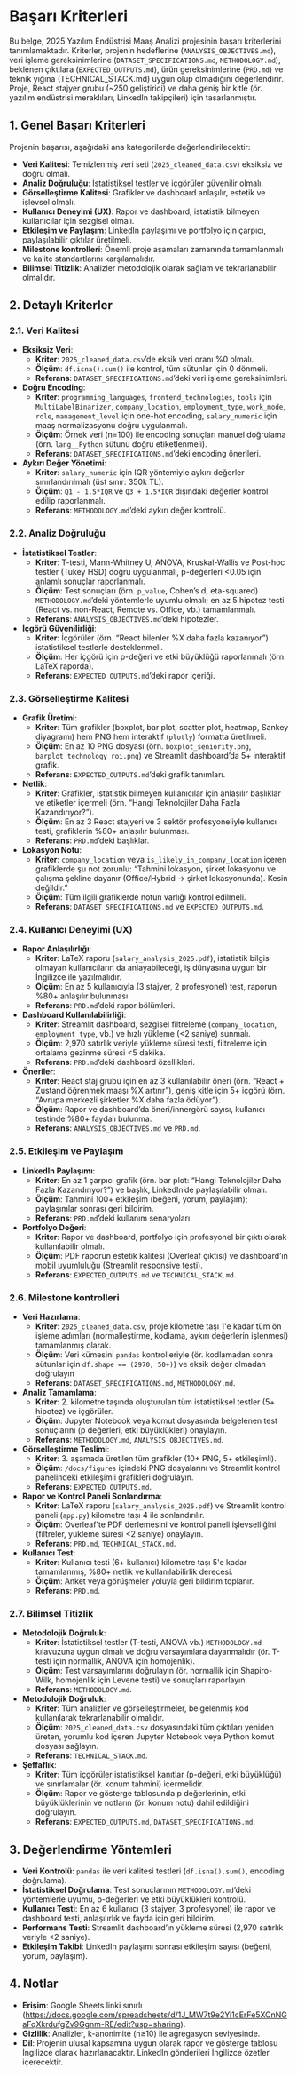 # Başarı Kriterleri

Bu belge, 2025 Yazılım Endüstrisi Maaş Analizi projesinin başarı kriterlerini tanımlamaktadır. Kriterler, projenin hedeflerine (`ANALYSIS_OBJECTIVES.md`), veri işleme gereksinimlerine (`DATASET_SPECIFICATIONS.md`, `METHODOLOGY.md`), beklenen çıktılara (`EXPECTED_OUTPUTS.md`), ürün gereksinimlerine (`PRD.md`) ve teknik yığına (TECHNICAL_STACK.md) uygun olup olmadığını değerlendirir. Proje, React stajyer grubu (~250 geliştirici) ve daha geniş bir kitle (ör. yazılım endüstrisi meraklıları, LinkedIn takipçileri) için tasarlanmıştır.

## 1. Genel Başarı Kriterleri
Projenin başarısı, aşağıdaki ana kategorilerde değerlendirilecektir:
- **Veri Kalitesi**: Temizlenmiş veri seti (`2025_cleaned_data.csv`) eksiksiz ve doğru olmalı.
- **Analiz Doğruluğu**: İstatistiksel testler ve içgörüler güvenilir olmalı.
- **Görselleştirme Kalitesi**: Grafikler ve dashboard anlaşılır, estetik ve işlevsel olmalı.
- **Kullanıcı Deneyimi (UX)**: Rapor ve dashboard, istatistik bilmeyen kullanıcılar için sezgisel olmalı.
- **Etkileşim ve Paylaşım**: LinkedIn paylaşımı ve portfolyo için çarpıcı, paylaşılabilir çıktılar üretilmeli.
- **Milestone kontrolleri**: Önemli proje aşamaları zamanında tamamlanmalı ve kalite standartlarını karşılamalıdır.
- **Bilimsel Titizlik**: Analizler metodolojik olarak sağlam ve tekrarlanabilir olmalıdır.

## 2. Detaylı Kriterler
### 2.1. Veri Kalitesi
- **Eksiksiz Veri**:
  - **Kriter**: `2025_cleaned_data.csv`’de eksik veri oranı %0 olmalı.
  - **Ölçüm**: `df.isna().sum()` ile kontrol, tüm sütunlar için 0 dönmeli.
  - **Referans**: `DATASET_SPECIFICATIONS.md`’deki veri işleme gereksinimleri.
- **Doğru Encoding**:
  - **Kriter**: `programming_languages`, `frontend_technologies`, `tools` için `MultiLabelBinarizer`, `company_location`, `employment_type`, `work_mode`, `role`, `management_level` için one-hot encoding, `salary_numeric` için maaş normalizasyonu doğru uygulanmalı.
  - **Ölçüm**: Örnek veri (n=100) ile encoding sonuçları manuel doğrulama (örn. `lang__Python` sütunu doğru etiketlenmeli).
  - **Referans**: `DATASET_SPECIFICATIONS.md`’deki encoding önerileri.
- **Aykırı Değer Yönetimi**:
  - **Kriter**: `salary_numeric` için IQR yöntemiyle aykırı değerler sınırlandırılmalı (üst sınır: 350k TL).
  - **Ölçüm**: `Q1 - 1.5*IQR` ve `Q3 + 1.5*IQR` dışındaki değerler kontrol edilip raporlanmalı.
  - **Referans**: `METHODOLOGY.md`’deki aykırı değer kontrolü.

### 2.2. Analiz Doğruluğu
- **İstatistiksel Testler**:
  - **Kriter**: T-testi, Mann-Whitney U, ANOVA, Kruskal-Wallis ve Post-hoc testler (Tukey HSD) doğru uygulanmalı, p-değerleri <0.05 için anlamlı sonuçlar raporlanmalı.
  - **Ölçüm**: Test sonuçları (örn. `p_value`, Cohen’s d, eta-squared) `METHODOLOGY.md`’deki yöntemlerle uyumlu olmalı; en az 5 hipotez testi (React vs. non-React, Remote vs. Office, vb.) tamamlanmalı.
  - **Referans**: `ANALYSIS_OBJECTIVES.md`’deki hipotezler.
- **İçgörü Güvenilirliği**:
  - **Kriter**: İçgörüler (örn. “React bilenler %X daha fazla kazanıyor”) istatistiksel testlerle desteklenmeli.
  - **Ölçüm**: Her içgörü için p-değeri ve etki büyüklüğü raporlanmalı (örn. LaTeX raporda).
  - **Referans**: `EXPECTED_OUTPUTS.md`’deki rapor içeriği.

### 2.3. Görselleştirme Kalitesi
- **Grafik Üretimi**:
  - **Kriter**: Tüm grafikler (boxplot, bar plot, scatter plot, heatmap, Sankey diyagramı) hem PNG hem interaktif (`plotly`) formatta üretilmeli.
  - **Ölçüm**: En az 10 PNG dosyası (örn. `boxplot_seniority.png`, `barplot_technology_roi.png`) ve Streamlit dashboard’da 5+ interaktif grafik.
  - **Referans**: `EXPECTED_OUTPUTS.md`’deki grafik tanımları.
- **Netlik**:
  - **Kriter**: Grafikler, istatistik bilmeyen kullanıcılar için anlaşılır başlıklar ve etiketler içermeli (örn. “Hangi Teknolojiler Daha Fazla Kazandırıyor?”).
  - **Ölçüm**: En az 3 React stajyeri ve 3 sektör profesyoneliyle kullanıcı testi, grafiklerin %80+ anlaşılır bulunması.
  - **Referans**: `PRD.md`’deki başlıklar.
- **Lokasyon Notu**:
  - **Kriter**: `company_location` veya `is_likely_in_company_location` içeren grafiklerde şu not zorunlu: “Tahmini lokasyon, şirket lokasyonu ve çalışma şekline dayanır (Office/Hybrid → şirket lokasyonunda). Kesin değildir.”
  - **Ölçüm**: Tüm ilgili grafiklerde notun varlığı kontrol edilmeli.
  - **Referans**: `DATASET_SPECIFICATIONS.md` ve `EXPECTED_OUTPUTS.md`.

### 2.4. Kullanıcı Deneyimi (UX)
- **Rapor Anlaşılırlığı**:
  - **Kriter**: LaTeX raporu (`salary_analysis_2025.pdf`), istatistik bilgisi olmayan kullanıcıların da anlayabileceği, iş dünyasına uygun bir İngilizce ile yazılmalıdır.
  - **Ölçüm**: En az 5 kullanıcıyla (3 stajyer, 2 profesyonel) test, raporun %80+ anlaşılır bulunması.
  - **Referans**: `PRD.md`’deki rapor bölümleri.
- **Dashboard Kullanılabilirliği**:
  - **Kriter**: Streamlit dashboard, sezgisel filtreleme (`company_location`, `employment_type`, vb.) ve hızlı yükleme (<2 saniye) sunmalı.
  - **Ölçüm**: 2,970 satırlık veriyle yükleme süresi testi, filtreleme için ortalama gezinme süresi <5 dakika.
  - **Referans**: `PRD.md`’deki dashboard özellikleri.
- **Öneriler**:
  - **Kriter**: React staj grubu için en az 3 kullanılabilir öneri (örn. “React + Zustand öğrenmek maaşı %X artırır”), geniş kitle için 5+ içgörü (örn. “Avrupa merkezli şirketler %X daha fazla ödüyor”).
  - **Ölçüm**: Rapor ve dashboard’da öneri/innergörü sayısı, kullanıcı testinde %80+ faydalı bulunma.
  - **Referans**: `ANALYSIS_OBJECTIVES.md` ve `PRD.md`.

### 2.5. Etkileşim ve Paylaşım
- **LinkedIn Paylaşımı**:
  - **Kriter**: En az 1 çarpıcı grafik (örn. bar plot: “Hangi Teknolojiler Daha Fazla Kazandırıyor?”) ve başlık, LinkedIn’de paylaşılabilir olmalı.
  - **Ölçüm**: Tahmini 100+ etkileşim (beğeni, yorum, paylaşım); paylaşımlar sonrası geri bildirim.
  - **Referans**: `PRD.md`’deki kullanım senaryoları.
- **Portfolyo Değeri**:
  - **Kriter**: Rapor ve dashboard, portfolyo için profesyonel bir çıktı olarak kullanılabilir olmalı.
  - **Ölçüm**: PDF raporun estetik kalitesi (Overleaf çıktısı) ve dashboard’ın mobil uyumluluğu (Streamlit responsive testi).
  - **Referans**: `EXPECTED_OUTPUTS.md` ve `TECHNICAL_STACK.md`.

### 2.6. Milestone kontrolleri
- **Veri Hazırlama**:
  - **Kriter**: `2025_cleaned_data.csv`, proje kilometre taşı 1'e kadar tüm ön işleme adımları (normalleştirme, kodlama, aykırı değerlerin işlenmesi) tamamlanmış olarak.
  - **Ölçüm**: Veri kümesini `pandas` kontrolleriyle (ör. kodlamadan sonra sütunlar için `df.shape == (2970, 50+)`) ve eksik değer olmadan doğrulayın
  - **Referans**: `DATASET_SPECIFICATIONS.md`, `METHODOLOGY.md`.
- **Analiz Tamamlama**:
  - **Kriter**: 2. kilometre taşında oluşturulan tüm istatistiksel testler (5+ hipotez) ve içgörüler.
  - **Ölçüm**: Jupyter Notebook veya komut dosyasında belgelenen test sonuçlarını (p değerleri, etki büyüklükleri) onaylayın.
  - **Referans**: `METHODOLOGY.md`, `ANALYSIS_OBJECTIVES.md`.
- **Görselleştirme Teslimi**:
  - **Kriter**: 3. aşamada üretilen tüm grafikler (10+ PNG, 5+ etkileşimli).
  - **Ölçüm**: `/docs/figures` içindeki PNG dosyalarını ve Streamlit kontrol panelindeki etkileşimli grafikleri doğrulayın.
  - **Referans**: `EXPECTED_OUTPUTS.md`.
- **Rapor ve Kontrol Paneli Sonlandırma**:
  - **Kriter**: LaTeX raporu (`salary_analysis_2025.pdf`) ve Streamlit kontrol paneli (`app.py`) kilometre taşı 4 ile sonlandırılır.
  - **Ölçüm**: Overleaf'te PDF derlemesini ve kontrol paneli işlevselliğini (filtreler, yükleme süresi <2 saniye) onaylayın.
  - **Referans**: `PRD.md`, `TECHNICAL_STACK.md`.
- **Kullanıcı Test**:
  - **Kriter**:  Kullanıcı testi (6+ kullanıcı) kilometre taşı 5'e kadar tamamlanmış, %80+ netlik ve kullanılabilirlik derecesi.
  - **Ölçüm**: Anket veya görüşmeler yoluyla geri bildirim toplanır.
  - **Referans**: `PRD.md`.

### 2.7. Bilimsel Titizlik
- **Metodolojik Doğruluk**:
  - **Kriter**: İstatistiksel testler (T-testi, ANOVA vb.) `METHODOLOGY.md` kılavuzuna uygun olmalı ve doğru varsayımlara dayanmalıdır (ör. T-testi için normallik, ANOVA için homojenlik).
  - **Ölçüm**: Test varsayımlarını doğrulayın (ör. normallik için Shapiro-Wilk, homojenlik için Levene testi) ve sonuçları raporlayın.
  - **Referans**: `METHODOLOGY.md`.
- **Metodolojik Doğruluk**:
  - **Kriter**: Tüm analizler ve görselleştirmeler, belgelenmiş kod kullanılarak tekrarlanabilir olmalıdır.
  - **Ölçüm**: `2025_cleaned_data.csv` dosyasındaki tüm çıktıları yeniden üreten, yorumlu kod içeren Jupyter Notebook veya Python komut dosyası sağlayın.
  - **Referans**: `TECHNICAL_STACK.md`.
- **Şeffaflık**:
  - **Kriter**: Tüm içgörüler istatistiksel kanıtlar (p-değeri, etki büyüklüğü) ve sınırlamalar (ör. konum tahmini) içermelidir.
  - **Ölçüm**: Rapor ve gösterge tablosunda p değerlerinin, etki büyüklüklerinin ve notların (ör. konum notu) dahil edildiğini doğrulayın.
  - **Referans**: `EXPECTED_OUTPUTS.md`, `DATASET_SPECIFICATIONS.md`.


## 3. Değerlendirme Yöntemleri
- **Veri Kontrolü**: `pandas` ile veri kalitesi testleri (`df.isna().sum()`, encoding doğrulama).
- **İstatistiksel Doğrulama**: Test sonuçlarının `METHODOLOGY.md`’deki yöntemlerle uyumu, p-değerleri ve etki büyüklükleri kontrolü.
- **Kullanıcı Testi**: En az 6 kullanıcı (3 stajyer, 3 profesyonel) ile rapor ve dashboard testi, anlaşılırlık ve fayda için geri bildirim.
- **Performans Testi**: Streamlit dashboard’ın yükleme süresi (2,970 satırlık veriyle <2 saniye).
- **Etkileşim Takibi**: LinkedIn paylaşımı sonrası etkileşim sayısı (beğeni, yorum, paylaşım).

## 4. Notlar
- **Erişim**: Google Sheets linki sınırlı (https://docs.google.com/spreadsheets/d/1J_MW7t9e2Yi1cErFe5XCnNGaFqXkrdufgZv9Ggnm-RE/edit?usp=sharing).
- **Gizlilik**: Analizler, k-anonimite (n≥10) ile agregasyon seviyesinde.
- **Dil**: Projenin ulusal kapsamına uygun olarak rapor ve gösterge tablosu İngilizce olarak hazırlanacaktır. LinkedIn gönderileri İngilizce özetler içerecektir.
